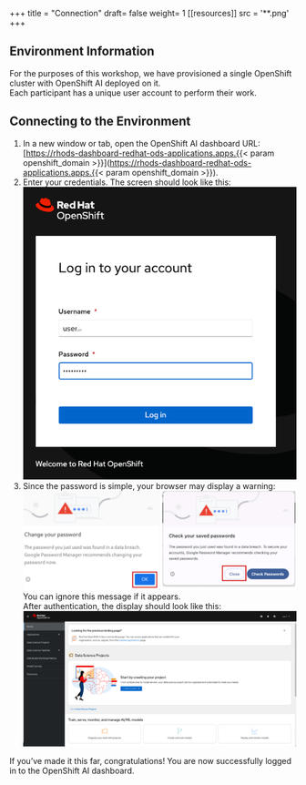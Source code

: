 +++
title = "Connection"
draft= false
weight= 1
[[resources]]
  src = '**.png'
+++

## Environment Information

For the purposes of this workshop, we have provisioned a single OpenShift cluster with OpenShift AI deployed on it.  
Each participant has a unique user account to perform their work.

## Connecting to the Environment

1. In a new window or tab, open the OpenShift AI dashboard URL: [https://rhods-dashboard-redhat-ods-applications.apps.{{< param openshift_domain >}}](https://rhods-dashboard-redhat-ods-applications.apps.{{< param openshift_domain >}}).
2. Enter your credentials. The screen should look like this:  
![02-01-login1](02-01-login1.png)  
3. Since the password is simple, your browser may display a warning:  
![02-01-login-scary](02-01-login-scary.png)  
You can ignore this message if it appears.  
After authentication, the display should look like this:  
![02-01-rhoai-front-page](02-01-rhoai-front-page.png)

If you’ve made it this far, congratulations! You are now successfully logged in to the OpenShift AI dashboard.
